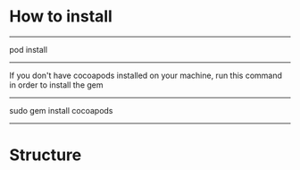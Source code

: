 # How to install

***
pod install
***

If you don't have cocoapods installed on your machine, run this command in order to install the gem

***
sudo gem install cocoapods
***

# Structure
